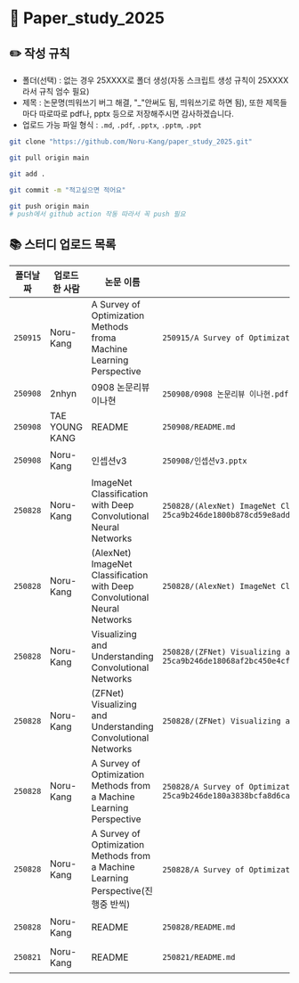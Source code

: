 # 📃 Paper_study_2025
## ✏️ 작성 규칙
* 폴더(선택) : 없는 경우 25XXXX로 폴더 생성(자동 스크립트 생성 규칙이 25XXXX라서 규칙 엄수 필요)
* 제목 : 논문명(띄워쓰기 버그 해결, "_"안써도 됨, 띄워쓰기로 하면 됨), 또한 제목들마다 따로따로 pdf나, pptx 등으로 저장해주시면 감사하겠습니다.
* 업로드 가능 파일 형식 : `.md`, `.pdf`, `.pptx`, `.pptm`, `.ppt`

```bash
git clone "https://github.com/Noru-Kang/paper_study_2025.git"

git pull origin main

git add .

git commit -m "적고싶으면 적어요"

git push origin main
# push에서 github action 작동 따라서 꼭 push 필요
```

<!--AUTO-SECTION:BEGIN-->
## 📚 스터디 업로드 목록

| 폴더날짜 | 업로드한 사람 | 논문 이름 | 파일 | 링크 |
|---|---|---|---|---|
| `250915` | Noru-Kang | A Survey of Optimization Methods froma Machine Learning Perspective | `250915/A Survey of Optimization Methods froma Machine Learning Perspective.pdf` | [열기](https://github.com/Noru-Kang/paper_study_2025/blob/main/250915/A%20Survey%20of%20Optimization%20Methods%20froma%20Machine%20Learning%20Perspective.pdf) |
| `250908` | 2nhyn | 0908 논문리뷰 이나현 | `250908/0908 논문리뷰 이나현.pdf` | [열기](https://github.com/Noru-Kang/paper_study_2025/blob/main/250908/0908%20%EB%85%BC%EB%AC%B8%EB%A6%AC%EB%B7%B0%20%EC%9D%B4%EB%82%98%ED%98%84.pdf) |
| `250908` | TAE YOUNG KANG | README | `250908/README.md` | [열기](https://github.com/Noru-Kang/paper_study_2025/blob/main/250908/README.md) |
| `250908` | Noru-Kang | 인셉션v3 | `250908/인셉션v3.pptx` | [열기](https://github.com/Noru-Kang/paper_study_2025/blob/main/250908/%EC%9D%B8%EC%85%89%EC%85%98v3.pptx) |
| `250828` | Noru-Kang | ImageNet Classification with Deep Convolutional Neural Networks | `250828/(AlexNet) ImageNet Classification with Deep Convol 25ca9b246de1800b878cd59e8addb4dd/ImageNet_Classification_with_Deep_Convolutional_Neural_Networks.pdf` | [열기](https://github.com/Noru-Kang/paper_study_2025/blob/main/250828/%28AlexNet%29%20ImageNet%20Classification%20with%20Deep%20Convol%2025ca9b246de1800b878cd59e8addb4dd/ImageNet_Classification_with_Deep_Convolutional_Neural_Networks.pdf) |
| `250828` | Noru-Kang | (AlexNet) ImageNet Classification with Deep Convolutional Neural Networks | `250828/(AlexNet) ImageNet Classification with Deep Convolutional Neural Networks.md` | [열기](https://github.com/Noru-Kang/paper_study_2025/blob/main/250828/%28AlexNet%29%20ImageNet%20Classification%20with%20Deep%20Convolutional%20Neural%20Networks.md) |
| `250828` | Noru-Kang | Visualizing and Understanding Convolutional Networks | `250828/(ZFNet) Visualizing and Understanding Convolutiona 25ca9b246de18068af2bc450e4cf0526/Visualizing_and_Understanding_Convolutional_Networks.pdf` | [열기](https://github.com/Noru-Kang/paper_study_2025/blob/main/250828/%28ZFNet%29%20Visualizing%20and%20Understanding%20Convolutiona%2025ca9b246de18068af2bc450e4cf0526/Visualizing_and_Understanding_Convolutional_Networks.pdf) |
| `250828` | Noru-Kang | (ZFNet) Visualizing and Understanding Convolutional Networks | `250828/(ZFNet) Visualizing and Understanding Convolutional Networks.md` | [열기](https://github.com/Noru-Kang/paper_study_2025/blob/main/250828/%28ZFNet%29%20Visualizing%20and%20Understanding%20Convolutional%20Networks.md) |
| `250828` | Noru-Kang | A Survey of Optimization Methods from a Machine Learning Perspective | `250828/A Survey of Optimization Methods from a Machine Le 25ca9b246de180a3838bcfa8d6ca3088/A_Survey_of_Optimization_Methods_from_a_Machine_Learning_Perspective.pdf` | [열기](https://github.com/Noru-Kang/paper_study_2025/blob/main/250828/A%20Survey%20of%20Optimization%20Methods%20from%20a%20Machine%20Le%2025ca9b246de180a3838bcfa8d6ca3088/A_Survey_of_Optimization_Methods_from_a_Machine_Learning_Perspective.pdf) |
| `250828` | Noru-Kang | A Survey of Optimization Methods from a Machine Learning Perspective(진행중   반씩) | `250828/A Survey of Optimization Methods from a Machine Learning Perspective(진행중 - 반씩).md` | [열기](https://github.com/Noru-Kang/paper_study_2025/blob/main/250828/A%20Survey%20of%20Optimization%20Methods%20from%20a%20Machine%20Learning%20Perspective%28%EC%A7%84%ED%96%89%EC%A4%91%20-%20%EB%B0%98%EC%94%A9%29.md) |
| `250828` | Noru-Kang | README | `250828/README.md` | [열기](https://github.com/Noru-Kang/paper_study_2025/blob/main/250828/README.md) |
| `250821` | Noru-Kang | README | `250821/README.md` | [열기](https://github.com/Noru-Kang/paper_study_2025/blob/main/250821/README.md) |

<!--AUTO-SECTION:END-->
